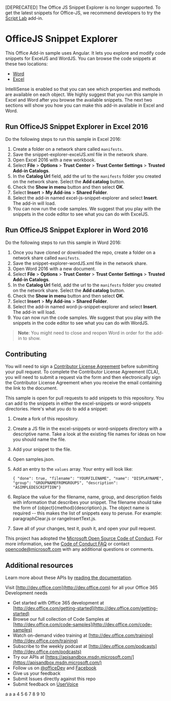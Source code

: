 [DEPRECATED] The Office JS Snippet Explorer is no longer supported. To get the latest snippets for Office-JS, we recommend developers to try the [Script Lab](https://store.office.com/en-001/app.aspx?assetid=WA104380862&ui=en-US&rs=en-001&ad=US&appredirect=false) add-in.

# OfficeJS Snippet Explorer

This Office Add-in sample uses Angular. It lets you explore and modify code snippets for ExcelJS and WordJS. You can browse the code snippets at these two locations:
 
- [Word](https://officesnippetexplorer.azurewebsites.net/#/snippets/word)
- [Excel](https://officesnippetexplorer.azurewebsites.net/#/snippets/excel)

IntelliSense is enabled so that you can see which properties and methods are available on each object. We highly suggest that you run this sample in Excel and Word after you browse the available snippets. The next two sections will show you how you can make this add-in available in Excel and Word. 

## Run OfficeJS Snippet Explorer in Excel 2016

Do the following steps to run this sample in Excel 2016:

1. Create a folder on a network share called `manifests`.
2. Save the snippet-explorer-excelJS.xml file in the network share.
3. Open Excel 2016 with a new workbook.
4. Select **File** > **Options** > **Trust Center** > **Trust Center Settings** > **Trusted Add-in Catalogs**.
5. In the **Catalog Url** field, add the url to the `manifests` folder you created on the network share. Select the **Add catalog** button.
6. Check the **Show in menu** button and then select **OK**.
7. Select **Insert** > **My Add-ins** > **Shared Folder**. 
8. Select the add-in named excel-js-snippet-explorer and select **Insert**. The add-in will load.
9. You can now run the code samples. We suggest that you play with the snippets in the code editor  to see what you can do with ExcelJS.


## Run OfficeJS Snippet Explorer in Word 2016

Do the following steps to run this sample in Word 2016:

1. Once you have cloned or downloaded the repo, create a folder on a network share called `manifests`.
2. Save the snippet-explorer-wordJS.xml file in the network share. 
3. Open Word 2016 with a new document.
4. Select **File** > **Options** > **Trust Center** > **Trust Center Settings** > **Trusted Add-in Catalogs**.
5. In the **Catalog Url** field, add the url to the `manifests` folder you created on the network share. Select the **Add catalog** button.
6. Check the **Show in menu** button and then select **OK**.
7. Select **Insert** > **My Add-ins** > **Shared Folder**. 
8. Select the add-in named word-js-snippet-explorer and select **Insert**. The add-in will load.
9. You can now run the code samples. We suggest that you play with the snippets in the code editor  to see what you can do with WordJS.

>**Note**: You might need to close and reopen Word in order for the add-in to show.

## Contributing

You will need to sign a [Contributor License Agreement](https://cla.microsoft.com) before submitting your pull request. To complete the Contributor License Agreement (CLA), you will need to submit a request via the form and then electronically sign the Contributor License Agreement when you receive the email containing the link to the document. 

This sample is open for pull requests to add snippets to this repository. You can add to the snippets in either the excel-snippets or word-snippets directories. Here's what you do to add a snippet:

1. Create a fork of this repository.
2. Create a JS file in the excel-snippets or word-snippets directory with a descriptive name. Take a look at the existing file names for ideas on how you should name the file.
3. Add your snippet to the file.
4. Open samples.json.
5. Add an entry to the `values` array. Your entry will look like:

    `{ "done": true, "filename": "YOURFILENAME", "name": "DISPLAYNAME", "group": "GROUPNAMEFROMGROUPS", "description": "ASIMPLEDESCRIPTION"}`

6. Replace the value for the filename, name, group, and description fields with information that describes your snippet. The filename should take the form of {object}{method}{description}.js. The object name is required -- this makes the list of snippets easy to peruse. For example: paragraphClear.js or rangeInsertText.js.
7. Save all of your changes, test it, push it, and open your pull request.

This project has adopted the [Microsoft Open Source Code of Conduct](https://opensource.microsoft.com/codeofconduct/). For more information, see the [Code of Conduct FAQ](https://opensource.microsoft.com/codeofconduct/faq/) or contact [opencode@microsoft.com](mailto:opencode@microsoft.com) with any additional questions or comments.

## Additional resources

Learn more about these APIs by [reading the documentation](https://github.com/OfficeDev/office-js-docs). 

Visit [http://dev.office.com](http://dev.office.com) for all your Office 365 Development needs
- Get started with Office 365 development at [http://dev.office.com/getting-started](http://dev.office.com/getting-started)
- Browse our full collection of Code Samples at [http://dev.office.com/code-samples](http://dev.office.com/code-samples)
- Watch on-demand video training at [http://dev.office.com/training](http://dev.office.com/training)
- Subscribe to the weekly podcast at [http://dev.office.com/podcasts](http://dev.office.com/podcasts)
- Try our APIs at [https://apisandbox.msdn.microsoft.com/](https://apisandbox.msdn.microsoft.com/)
- Follow us on [@officeDev](http://twitter.com/OfficeDev) and [Facebook](http://www.facebook.com/OfficeDev)
- Give us your feedback
 - Submit Issues directly against this repo
 - Submit feedback on [UserVoice](http://officespdev.uservoice.com/)

a
a
a
4
5
6
7
8
9
10
